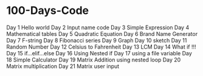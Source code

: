 # 100-Days-Code
Day 1 Hello world 
Day 2 Input name code 
Day 3 Simple Expression 
Day 4 Mathematical tables
Day 5 Quadratic Equation
Day 6 Brand Name Generator
Day 7 F-string
Day 8 Fibonacci series
Day 9 Graph
Day 10 sketch
Day 11 Random Number
Day 12 Celsius to Fahrenheit
Day 13 LCM
Day 14 What if !!!
Day 15 if...elif...else
Day 16 Using Nested if
Day 17 using a file variable
Day 18 Simple Calculator
Day 19 Matrix Addition using nested loop
Day 20 Matrix multiplication
Day 21 Matrix user input
